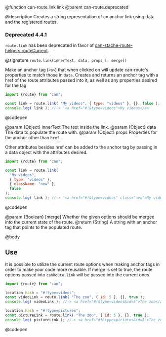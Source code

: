 @function can-route.link link
@parent can-route.deprecated

@description Creates a string representation of an anchor link using data and the registered routes.

<section class="warnings">
  <div class="deprecated warning">
  <h3>Deprecated 4.4.1</h3>
  <div class="signature-wrapper">
  <p><code>route.link</code> has been deprecated in favor of <a href="can-stache-route-helpers.routeUrl.html" title="Returns a url using route.url.">can-stache-route-helpers.routeCurrent</a>.
  </div>
  </div>
</section>

@signature `route.link(innerText, data, props [, merge])`

  Make an anchor tag (`<a>`) that when clicked on will update can-route's properties to match those in `data`. Creates and returns an anchor tag with a href of the route attributes passed into it, as well as any properties desired for the tag.

  ```js
  import {route} from "can";

  const link = route.link( "My videos", { type: "videos" }, {}, false );
  console.log( link ); //-> '<a href="#!&type=videos">My videos</a>'
  ```
  @codepen

  @param {Object} innerText The text inside the link.
  @param {Object} data The data to populate the route with.
  @param {Object} props Properties for the anchor other than `href`.

  Other attributes besides href can be added to the anchor tag by passing in a data object with the attributes desired.

   ```js
   import {route} from "can";

   const link = route.link( 
     "My videos", 
     { type: "videos" },
     { className: "new" },
     false
   );
   console.log( link ); //-> '<a href="#!&type=videos" class="new">My videos</a>'
   ```
   @codepen

  @param {Boolean} [merge] Whether the given options should be merged into the current state of the route.
  @return {String} A string with an anchor tag that points to the populated route.

@body

## Use

It is possible to utilize the current route options when making anchor
tags in order to make your code more reusable. If merge is set to true,
the route options passed into `canRoute.link` will be passed into the
current ones.

```js
import {route} from "can";

location.hash = "#!type=videos";
const videoLink = route.link( "The zoo", { id: 5 }, {}, true );
console.log( videoLink ); //-> <a href="#!&type=videos&id=5">The zoo</a>

location.hash = "#!type=pictures";
const pictureLink = route.link( "The zoo", { id: 5 }, {}, true );
console.log( pictureLink ); //-> <a href="#!&type=pictures&id=5">The zoo</a>
```
@codepen
